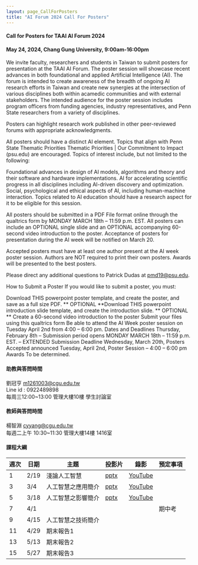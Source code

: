 ```yaml
---
layout: page_CallForPosters
title: "AI Forum 2024 Call For Posters"
---
```


#### Call for Posters for TAAI AI Forum 2024
#### May 24, 2024, Chang Gung University, 9:00am-16:00pm

We invite faculty, researchers and students in Taiwan to submit posters for presentation at the TAAI AI Forum. The poster session will showcase recent advances in both foundational and applied Artificial Intelligence (AI). The forum is intended to create awareness of the breadth of ongoing AI research efforts in Taiwan and create new synergies at the intersection of various disciplines both within acamedic communities and with external stakeholders. The intended audience for the poster session includes program officers from funding agencies, industry representatives, and Penn State researchers from a variety of disciplines.

Posters can highlight research work published in other peer-reviewed forums with appropriate acknowledgments. 

All posters should have a distinct AI element. Topics that align with Penn State Thematic Priorities Thematic Priorities | Our Commitment to Impact (psu.edu) are encouraged. Topics of interest include, but not limited to the following:

Foundational advances in design of AI models, algorithms and theory and their software and hardware implementations.
AI for accelerating scientific progress in all disciplines including AI-driven discovery and optimization.
Social, psychological and ethical aspects of AI, including human-machine interaction. 
Topics related to AI education should have a research aspect for it to be eligible for this session.

All posters  should be submitted in a PDF File format online through the qualtrics form by MONDAY MARCH 18th –  11:59 p.m. EST. All posters can include an OPTIONAL single slide and an OPTIONAL accompanying
60-second video introduction to the poster. Acceptance of posters for
presentation during the AI week will be notified on March 20.

 Accepted posters must have at least one author present at the AI week poster session. Authors are NOT required to print their own posters. Awards will be presented to the best posters.

Please direct any additional questions to Patrick Dudas at pmd19@psu.edu.

How to Submit a Poster
If you would like to submit a poster, you must:

Download THIS powerpoint poster template, and create the poster, and save as a full size PDF.
** OPTIONAL **Download THIS powerpoint introduction slide template, and create the introduction slide.
** OPTIONAL ** Create a 60-second video introduction to the poster
Submit your files using this qualtrics form
Be able to attend the AI Week poster session on Tuesday April 2nd from 4:00 – 6:00 pm.
Dates and Deadlines
Thursday, February 8th – Submission period opens
MONDAY MARCH 18th –  11:59 p.m. EST.  – EXTENDED Submission Deadline
Wednesday, March 20th, Posters Accepted announced
Tuesday, April 2nd, Poster Session – 4:00 – 6:00 pm
Awards
To be determined.
#### 助教與答問時間
劉冠亨 m1261003@cgu.edu.tw <br/>
Line id : 0922489898 <br/>
每周三12:00~13:00 管理大樓10樓 學生討論室 <br/>

#### 教師與答問時間
楊智淵 cyyang@cgu.edu.tw <br/>
每週二上午 10:30~11:30 管理大樓14樓 1416室<br/>

#### 課程大綱

|週次|日期         |主題                  |投影片 |錄影     | 預定事項     |
|--- |---         |---                   |---   |---      |---          |
|1   |2/19        | 淺論人工智慧          | [pptx](https://changgunguniversity-my.sharepoint.com/:p:/g/personal/d000019097_cgu_edu_tw/EU8JfJEyfAJNpqhA2qOkV0QBOpIbhjIGk1L55A93MsPQHw?e=yxXdz7)   |  [YouTube](https://youtu.be/BBuKagiEx38)     |             |
|3   |3/4         | 人工智慧之應用簡介     | [pptx](https://changgunguniversity-my.sharepoint.com/:p:/g/personal/d000019097_cgu_edu_tw/EW7vPBekZjpDiW4zAck-z1oBFgyF8yNXhJPfCnfU0MG9fQ?e=Jl2bWL)     | [YouTube](https://youtu.be/dqY9D7oKt2k)        |             |
|5   |3/18        | 人工智慧之影響簡介     | [pptx](https://changgunguniversity-my.sharepoint.com/:p:/g/personal/d000019097_cgu_edu_tw/EbqnUodDbLRFixSknUEMwCUBRcQppmkWRalnLMe14gZwtw?e=jqszgX)     | [YouTube](https://youtu.be/GxOOEjV8-Zc)        |             |
|7   |4/1         |                      |      |         |  期中考      |
|9   |4/15        | 人工智慧之技術簡介   |      |         |             |
|11  |4/29        | 期末報告1  |      |         |     |
|13  |5/13        | 期末報告2  |      |         |     |
|15  |5/27        | 期末報告3  |      |         |      |

<br/>


